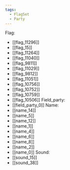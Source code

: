 ```yaml
---
tags:
  - FlagSet
  - Party
---
```

Flag:
- [[flag_11296]]
- [[flag_15]]
- [[flag_11264]]
- [[flag_11040]]
- [[flag_9811]]
- [[flag_11029]]
- [[flag_9812]]
- [[flag_11051]]
- [[flag_10756]]
- [[flag_10752]]
- [[flag_10759]]
- [[flag_10506]]
Field_party:
- [[field_party_0]]
Name:
- [[name_14]]
- [[name_5]]
- [[name_12]]
- [[name_1]]
- [[name_4]]
- [[name_6]]
- [[name_8]]
- [[name_2]]
- [[name_0]]
Sound:
- [[sound_15]]
- [[sound_38]]
